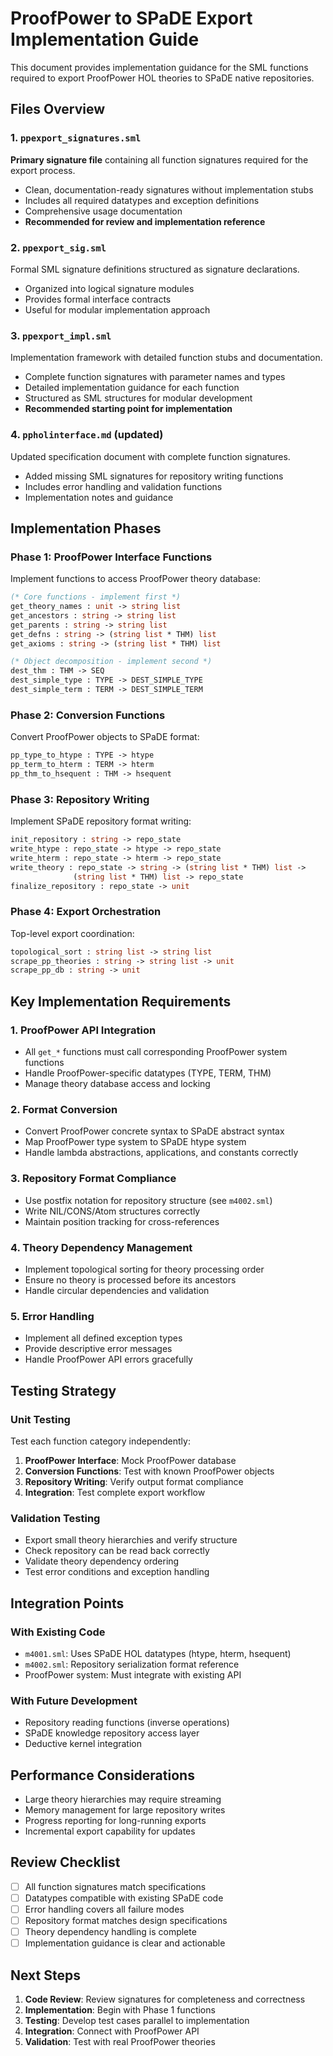 # ProofPower to SPaDE Export Implementation Guide

This document provides implementation guidance for the SML functions required to export ProofPower HOL theories to SPaDE native repositories.

## Files Overview

### 1. `ppexport_signatures.sml`
**Primary signature file** containing all function signatures required for the export process.
- Clean, documentation-ready signatures without implementation stubs
- Includes all required datatypes and exception definitions
- Comprehensive usage documentation
- **Recommended for review and implementation reference**

### 2. `ppexport_sig.sml`  
Formal SML signature definitions structured as signature declarations.
- Organized into logical signature modules
- Provides formal interface contracts
- Useful for modular implementation approach

### 3. `ppexport_impl.sml`
Implementation framework with detailed function stubs and documentation.
- Complete function signatures with parameter names and types
- Detailed implementation guidance for each function
- Structured as SML structures for modular development
- **Recommended starting point for implementation**

### 4. `ppholinterface.md` (updated)
Updated specification document with complete function signatures.
- Added missing SML signatures for repository writing functions
- Includes error handling and validation functions
- Implementation notes and guidance

## Implementation Phases

### Phase 1: ProofPower Interface Functions
Implement functions to access ProofPower theory database:

```sml
(* Core functions - implement first *)
get_theory_names : unit -> string list
get_ancestors : string -> string list  
get_parents : string -> string list
get_defns : string -> (string list * THM) list
get_axioms : string -> (string list * THM) list

(* Object decomposition - implement second *)
dest_thm : THM -> SEQ
dest_simple_type : TYPE -> DEST_SIMPLE_TYPE
dest_simple_term : TERM -> DEST_SIMPLE_TERM
```

### Phase 2: Conversion Functions
Convert ProofPower objects to SPaDE format:

```sml
pp_type_to_htype : TYPE -> htype
pp_term_to_hterm : TERM -> hterm
pp_thm_to_hsequent : THM -> hsequent
```

### Phase 3: Repository Writing
Implement SPaDE repository format writing:

```sml
init_repository : string -> repo_state
write_htype : repo_state -> htype -> repo_state  
write_hterm : repo_state -> hterm -> repo_state
write_theory : repo_state -> string -> (string list * THM) list -> 
              (string list * THM) list -> repo_state
finalize_repository : repo_state -> unit
```

### Phase 4: Export Orchestration
Top-level export coordination:

```sml
topological_sort : string list -> string list
scrape_pp_theories : string -> string list -> unit
scrape_pp_db : string -> unit
```

## Key Implementation Requirements

### 1. ProofPower API Integration
- All `get_*` functions must call corresponding ProofPower system functions
- Handle ProofPower-specific datatypes (TYPE, TERM, THM)
- Manage theory database access and locking

### 2. Format Conversion
- Convert ProofPower concrete syntax to SPaDE abstract syntax
- Map ProofPower type system to SPaDE htype system
- Handle lambda abstractions, applications, and constants correctly

### 3. Repository Format Compliance
- Use postfix notation for repository structure (see `m4002.sml`)
- Write NIL/CONS/Atom structures correctly
- Maintain position tracking for cross-references

### 4. Theory Dependency Management
- Implement topological sorting for theory processing order
- Ensure no theory is processed before its ancestors
- Handle circular dependencies and validation

### 5. Error Handling
- Implement all defined exception types
- Provide descriptive error messages
- Handle ProofPower API errors gracefully

## Testing Strategy

### Unit Testing
Test each function category independently:

1. **ProofPower Interface**: Mock ProofPower database
2. **Conversion Functions**: Test with known ProofPower objects
3. **Repository Writing**: Verify output format compliance  
4. **Integration**: Test complete export workflow

### Validation Testing
- Export small theory hierarchies and verify structure
- Check repository can be read back correctly
- Validate theory dependency ordering
- Test error conditions and exception handling

## Integration Points

### With Existing Code
- `m4001.sml`: Uses SPaDE HOL datatypes (htype, hterm, hsequent)
- `m4002.sml`: Repository serialization format reference
- ProofPower system: Must integrate with existing API

### With Future Development
- Repository reading functions (inverse operations)
- SPaDE knowledge repository access layer
- Deductive kernel integration

## Performance Considerations

- Large theory hierarchies may require streaming
- Memory management for large repository writes
- Progress reporting for long-running exports
- Incremental export capability for updates

## Review Checklist

- [ ] All function signatures match specifications
- [ ] Datatypes compatible with existing SPaDE code
- [ ] Error handling covers all failure modes
- [ ] Repository format matches design specifications  
- [ ] Theory dependency handling is complete
- [ ] Implementation guidance is clear and actionable

## Next Steps

1. **Code Review**: Review signatures for completeness and correctness
2. **Implementation**: Begin with Phase 1 functions
3. **Testing**: Develop test cases parallel to implementation
4. **Integration**: Connect with ProofPower API
5. **Validation**: Test with real ProofPower theories